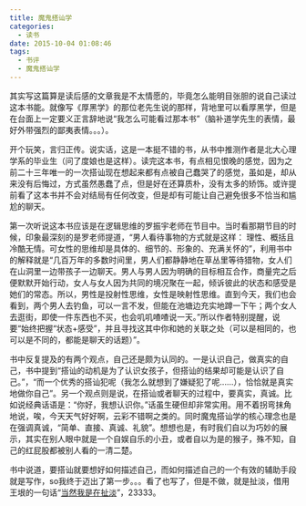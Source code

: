 ```yaml
---
title: 魔鬼搭讪学
categories:
  - 读书
date: 2015-10-04 01:08:46
tags:
  - 书评
  - 魔鬼搭讪学
---
```


其实写这篇算是读后感的文章我是不太情愿的，毕竟怎么能明目张胆的说自己读过这本书能。就像写《厚黑学》的那位老先生说的那样，背地里可以看厚黑学，但是在台面上一定要义正言辞地说“我怎么可能看过那本书”（脑补道学先生的表情，最好外带强烈的鄙夷表情。。。）。

<!-- more -->

开个玩笑，言归正传。说实话，这是一本挺不错的书，从书中推测作者是北大心理学系的毕业生（问了度娘也是这样）。读完这本书，有点相见恨晚的感觉，因为之前二十三年唯一的一次搭讪现在想起来都有点被自己蠢哭了的感觉，虽如是，却从来没有后悔过，方式虽然愚蠢了点，但是好在还算质朴，没有太多的矫饰。或许提前看了这本书并不会对结局有任何改变，但是却有可能让自己避免很多不恰当和尴尬的聊天。

第一次听说这本书应该是在逻辑思维的罗振宇老师在节目中。当时看那期节目的时候，印象最深刻的是罗老师提道，“男人看待事物的方式就是这样： 理性、概括且冷酷无情。可女性的思维却是具体的、细节的、形象的、充满关怀的”，利用书中的解释就是“几百万年的多数时间里，男人们都静静地在草丛里等待猎物，女人们在山洞里一边带孩子一边聊天。男人与男人因为明确的目标相互合作，商量完之后便默默开始行动，女人与女人因为共同的境况聚在一起，倾诉彼此的状态和感受是她们的常态。所以，男性是投射性思维，女性是映射性思维。直到今天，我们也会看到，两个男人去钓鱼，可以一言不发，但能在池塘边充实地蹲一下午；两个女人去逛街，即使一件东西也不买，也会叽叽喳喳说一天。”所以作者特别提醒，说要“始终把握“状态+感受”，并且寻找这其中你和她的关联之处（可以是相同的，也可以是不同的，都能是聊天的话题）”。

书中反复提及的有两个观点，自己还是颇为认同的。一是认识自己，做真实的自己，书中提到“搭讪的动机是为了认识女孩子，但搭讪的结果却可能是认识了自己。”，“而一个优秀的搭讪犯呢（我怎么就想到了嫌疑犯了呢......），恰恰就是真实地做你自己”。另一个观点则是说，在搭讪或者聊天的过程中，要真实，真诚。比如说经典话语是：“你好，我想认识你。”话虽生硬但却非常实用。用不着拐弯抹角地说，唉，今天天气好好啊，云彩不错啊之类的。同时魔鬼搭讪学的核心理念也是在强调真诚，“简单、直接、真诚、礼貌”。想想也是，有时我们自以为巧妙的展示，其实在别人眼中就是一个自娱自乐的小丑，或者自以为是的猴子，殊不知，自己的红屁股都被别人看的一清二楚。

书中说道，要搭讪就要想好如何描述自己，而如何描述自己的一个有效的辅助手段就是写作，so我终于迈出了第一步。。。看了也写了，但是不做，就是扯淡，借用王垠的一句话“[当然我是在扯淡](http://www.yinwang.org/)”，23333。
